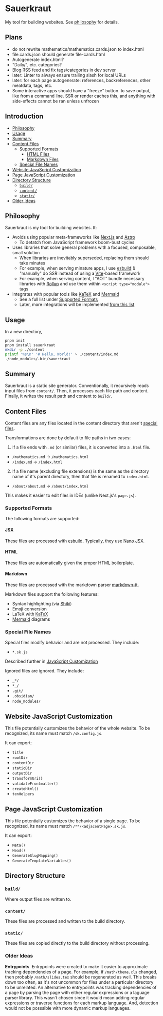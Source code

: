 # Sauerkraut <!-- omit from toc -->

My tool for building websites. See [philosophy](#philosophy) for details.

## Plans <!-- omit from toc -->

- do not rewrite mathematics/mathematics.cards.json to index.html
- file.cards.json should generate file-cards.html
- Autogenerate index.html?
- "Daily/", etc. categories?
- Blog RSS feed and fix tags/categories in dev server
- later: Linter to always ensure trailing slash for local URLs
- later: for each page autogenerate: references, backreferences, other meatdata, tags, etc.
- Some interactive apps should have a "freeze" button. to save output, like from a command line. SSR or render caches this, and anything with side-effects cannot be ran unless unfrozen

## Introduction <!-- omit from toc -->

- [Philosophy](#philosophy)
- [Usage](#usage)
- [Summary](#summary)
- [Content Files](#content-files)
  - [Supported Formats](#supported-formats)
    - [HTML Files](#html-files)
    - [Markdown Files](#markdown-files)
  - [Special File Names](#special-file-names)
- [Website JavaScript Customization](#website-javascript-customization)
- [Page JavaScript Customization](#page-javascript-customization)
- [Directory Structure](#directory-structure)
  - [`build/`](#build)
  - [`content/`](#content)
  - [`static/`](#static)
- [Older Ideas](#older-ideas)

## Philosophy

Sauerkraut is my tool for building websites. It:

- Avoids using popular meta-frameworks like [Next.js](https://nextjs.org) and [Astro](https://astro.build)
  - To detatch from JavaScript framework boom-bust cycles
- Uses libraries that solve general problems with a focused, composable, small solution
  - When libraries are inevitably superseded, replacing them should take minutes
  - For example, when serving minature apps, I use [esbuild](https://esbuild.github.io) & "manually" do SSR instead of using a [Vite](https://vite.dev)-based framework
  - For example, when serving content, I "AOT" bundle necessary libraries with [Rollup](https://rollupjs.org) and use them within `<script type="module">` tags
- Integrates with popular tools like [KaTeX](https://katex.org) and [Mermaid](https://mermaid.js.org)
  - See a full list under [Supported Formats](#supported-formats)
  - Later, more integrations will be implemented [from this list](https://github.com/fox-lists/catalog-knowledge-tools)

## Usage

In a new directory,

```bash
pnpm init
pnpm install sauerkraut
mkdir -p ./content
printf '%s\n' '# Hello, World!' > ./content/index.md
./node_modules/.bin/sauerkraut
```

## Summary

Sauerkraut is a static site generator. Conventionally, it recursively reads input files from `content/`. Then, it processes each file path and content. Finally, it writes the result path and content to `build/`.


## Content Files

Content files are any files located in the content directory that aren't [special files](#special-file-names).

Transformations are done by default to file paths in two cases:

1. If a file ends with `.md` (or similar) files, it is converted into a `.html` file.

- `/mathematics.md` -> `/mathematics.html`
- `/index.md` -> `/index.html`

2. If a file name (excluding file extensions) is the same as the directory name of it's parent directory, then that file is renamed to `index.html`.

- `/about/about.md` -> `/about/index.html`

This makes it easier to edit files in IDEs (unlike Next.js's `page.js`).

### Supported Formats

The following formats are supported:

#### JSX

These files are processed with [esbuild](https://github.com/evanw/esbuild). Typically, they use [Nano JSX](https://github.com/nanojsx/nano).

#### HTML

These files are automatically given the proper HTML boilerplate.

#### Markdown

These files are processed with the markdown parser [markdown-it](https://github.com/markdown-it/markdown-it).

Markdown files support the following features:

- Syntax highlighting (via [Shiki](https://shiki.style))
- Emoji conversion
- LaTeX with [KaTeX](https://katex.org)
- [Mermaid](https://mermaid.js.org) diagrams

### Special File Names

Special files modify behavior and are not processed. They include:

- `*.sk.js`

Described further in [JavaScript Customization](#website-javascript-customization)

Ignored files are ignored. They include:

- `_*/`
- `*_/`
- `.git/`
- `.obsidian/`
- `node_modules/`

## Website JavaScript Customization

This file potentially customizes the behavior of the whole website. To be recognized, its name must match `/sk.config.js`.

It can export:

- `title`
- `rootDir`
- `contentDir`
- `staticDir`
- `outputDir`
- `transformUri()`
- `validateFrontmatter()`
- `createHtml()`
- `tenHelpers`

## Page JavaScript Customization

This file potentially customizes the behavior of a single page. To be recognized, its name must match `/**/<adjacentPage>.sk.js`.

It can export:

- `Meta()`
- `Head()`
- `GenerateSlugMapping()`
- `GenerateTemplateVariables()`

## Directory Structure

### `build/`

Where output files are written to.

### `content/`

These files are processed and written to the build directory.

### `static/`

These files are copied directly to the build directory without processing.

### Older Ideas

**Entrypoints**. Entrypoints were created to make it easier to approximate tracking dependencies of a page. For example, if `/math/theme.cls` changed, then probably `/math/slides.tex` should be regenerated as well. This breaks down too often, as it's not uncommon for files under a particular directory to be unrelated. An alternative to entrypoints was tracking dependencies of a page by parsing the page with either regular expressions or a laguage parser library. This wasn't chosen since it would mean adding regular expressions or traverse functions for each markup language. And, detection would not be posssible with more dynamic markup languages.
